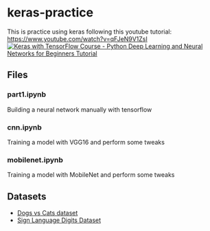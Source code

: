 # keras-practice
This is practice using keras following this youtube tutorial: https://www.youtube.com/watch?v=qFJeN9V1ZsI
[![Keras with TensorFlow Course - Python Deep Learning and Neural Networks for Beginners Tutorial](https://img.youtube.com/vi/qFJeN9V1ZsI/0.jpg)](https://www.youtube.com/watch?v=qFJeN9V1ZsI)

## Files
### part1.ipynb
Building a neural network manually with tensorflow

### cnn.ipynb
Training a model with VGG16 and perform some tweaks

### mobilenet.ipynb
Training a model with MobileNet and perform some tweaks

## Datasets
- [Dogs vs Cats dataset](https://www.kaggle.com/c/dogs-vs-cats)
- [Sign Language Digits Dataset](https://github.com/ardamavi/Sign-Language-Digits-Dataset)